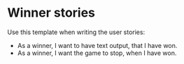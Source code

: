 
# Winner stories

Use this template when writing the user stories:

* As a winner, I want to have text output, that I have won.
* As a winner, I want the game to stop, when I have won.
